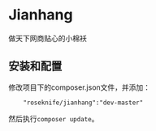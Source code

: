 # Jianhang

 做天下网商贴心的小棉袄


## 安装和配置
修改项目下的composer.json文件，并添加：  
```
    "roseknife/jianhang":"dev-master"
```
然后执行```composer update```。  
